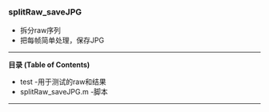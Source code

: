 ### splitRaw_saveJPG
- 拆分raw序列  
- 把每帧简单处理，保存JPG   

-------------
**目录 (Table of Contents)**
- test -用于测试的raw和结果  
- splitRaw_saveJPG.m -脚本  
-------------